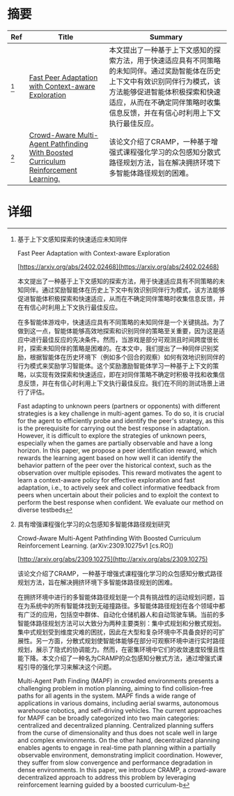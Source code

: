 # 摘要

| Ref | Title | Summary |
| --- | --- | --- |
| [^1] | [Fast Peer Adaptation with Context-aware Exploration](https://arxiv.org/abs/2402.02468) | 本文提出了一种基于上下文感知的探索方法，用于快速适应具有不同策略的未知同伴。通过奖励智能体在历史上下文中有效识别同伴行为模式，该方法能够促进智能体积极探索和快速适应，从而在不确定同伴策略时收集信息反馈，并在有信心时利用上下文执行最佳反应。 |
| [^2] | [Crowd-Aware Multi-Agent Pathfinding With Boosted Curriculum Reinforcement Learning.](http://arxiv.org/abs/2309.10275) | 该论文介绍了CRAMP，一种基于增强式课程强化学习的众包感知分散式路径规划方法，旨在解决拥挤环境下多智能体路径规划的困难。 |

# 详细

[^1]: 基于上下文感知探索的快速适应未知同伴

    Fast Peer Adaptation with Context-aware Exploration

    [https://arxiv.org/abs/2402.02468](https://arxiv.org/abs/2402.02468)

    本文提出了一种基于上下文感知的探索方法，用于快速适应具有不同策略的未知同伴。通过奖励智能体在历史上下文中有效识别同伴行为模式，该方法能够促进智能体积极探索和快速适应，从而在不确定同伴策略时收集信息反馈，并在有信心时利用上下文执行最佳反应。

    

    在多智能体游戏中，快速适应具有不同策略的未知同伴是一个关键挑战。为了做到这一点，智能体能够高效地探索和识别同伴的策略至关重要，因为这是适应中进行最佳反应的先决条件。然而，当游戏是部分可观测且时间跨度很长时，探索未知同伴的策略是困难的。在本文中，我们提出了一种同伴识别奖励，根据智能体在历史环境下（例如多个回合的观察）如何有效地识别同伴的行为模式来奖励学习智能体。这个奖励激励智能体学习一种基于上下文的策略，以实现有效探索和快速适应，即在对同伴策略不确定时积极寻找和收集信息反馈，并在有信心时利用上下文执行最佳反应。我们在不同的测试场景上进行了评估。

    Fast adapting to unknown peers (partners or opponents) with different strategies is a key challenge in multi-agent games. To do so, it is crucial for the agent to efficiently probe and identify the peer's strategy, as this is the prerequisite for carrying out the best response in adaptation. However, it is difficult to explore the strategies of unknown peers, especially when the games are partially observable and have a long horizon. In this paper, we propose a peer identification reward, which rewards the learning agent based on how well it can identify the behavior pattern of the peer over the historical context, such as the observation over multiple episodes. This reward motivates the agent to learn a context-aware policy for effective exploration and fast adaptation, i.e., to actively seek and collect informative feedback from peers when uncertain about their policies and to exploit the context to perform the best response when confident. We evaluate our method on diverse testbeds 
    
[^2]: 具有增强课程强化学习的众包感知多智能体路径规划研究

    Crowd-Aware Multi-Agent Pathfinding With Boosted Curriculum Reinforcement Learning. (arXiv:2309.10275v1 [cs.RO])

    [http://arxiv.org/abs/2309.10275](http://arxiv.org/abs/2309.10275)

    该论文介绍了CRAMP，一种基于增强式课程强化学习的众包感知分散式路径规划方法，旨在解决拥挤环境下多智能体路径规划的困难。

    

    在拥挤环境中进行的多智能体路径规划是一个具有挑战性的运动规划问题，旨在为系统中的所有智能体找到无碰撞路径。多智能体路径规划在各个领域中都有广泛的应用，包括空中群体、自动化仓储机器人和自动驾驶车辆。当前的多智能体路径规划方法可以大致分为两种主要类别：集中式规划和分散式规划。集中式规划受到维度灾难的困扰，因此在大型和复杂环境中不具备良好的可扩展性。另一方面，分散式规划使智能体能够在部分可观察环境中进行实时路径规划，展示了隐式的协调能力。然而，在密集环境中它们的收敛速度较慢且性能下降。本文介绍了一种名为CRAMP的众包感知分散式方法，通过增强式课程引导的强化学习来解决这个问题。

    Multi-Agent Path Finding (MAPF) in crowded environments presents a challenging problem in motion planning, aiming to find collision-free paths for all agents in the system. MAPF finds a wide range of applications in various domains, including aerial swarms, autonomous warehouse robotics, and self-driving vehicles. The current approaches for MAPF can be broadly categorized into two main categories: centralized and decentralized planning. Centralized planning suffers from the curse of dimensionality and thus does not scale well in large and complex environments. On the other hand, decentralized planning enables agents to engage in real-time path planning within a partially observable environment, demonstrating implicit coordination. However, they suffer from slow convergence and performance degradation in dense environments. In this paper, we introduce CRAMP, a crowd-aware decentralized approach to address this problem by leveraging reinforcement learning guided by a boosted curriculum-b
    

